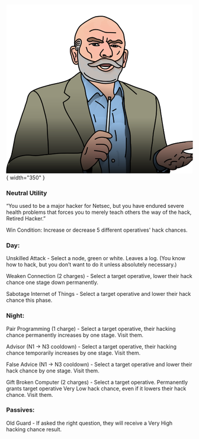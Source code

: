 ![retiredhacker.png](Images/retiredhacker.png){ width="350" }

### **Neutral Utility**

“You used to be a major hacker for Netsec, but you have endured severe health problems that forces you to merely teach others the way of the hack, Retired Hacker.”

Win Condition: Increase or decrease 5 different operatives' hack chances.

### **Day:**

Unskilled Attack - Select a node, green or white. Leaves a log. (You know how to hack, but you don’t want to do it unless absolutely necessary.)

Weaken Connection (2 charges) - Select a target operative, lower their hack chance one stage down permanently.

Sabotage Internet of Things - Select a target operative and lower their hack chance this phase.

### **Night:**

Pair Programming (1 charge) - Select a target operative, their hacking chance permanently increases by one stage. Visit them.

Advisor (N1 -> N3 cooldown) - Select a target operative, their hacking chance temporarily increases by one stage. Visit them.

False Advice (N1 -> N3 cooldown) - Select a target operative and lower their hack chance by one stage. Visit them.

Gift Broken Computer (2 charges) - Select a target operative. Permanently grants target operative Very Low hack chance, even if it lowers their hack chance. Visit them.

### **Passives:**

Old Guard - If asked the right question, they will receive a Very High hacking chance result.